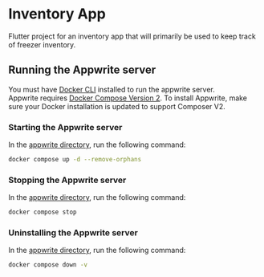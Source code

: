 # Inventory App

Flutter project for an inventory app that will primarily be used to keep track of freezer inventory.

## Running the Appwrite server

You must have [Docker CLI](https://www.docker.com/products/docker-desktop/) installed to run the appwrite server.  
Appwrite requires [Docker Compose Version 2](https://docs.docker.com/compose/install/). To install Appwrite, make sure your Docker installation is updated to support Composer V2.

### Starting the Appwrite server

In the [appwrite directory](/appwrite), run the following command:
```bash
docker compose up -d --remove-orphans
```

### Stopping the Appwrite server

In the [appwrite directory](/appwrite), run the following command:
```bash
docker compose stop
```

### Uninstalling the Appwrite server

In the [appwrite directory](/appwrite), run the following command:
```bash
docker compose down -v
```